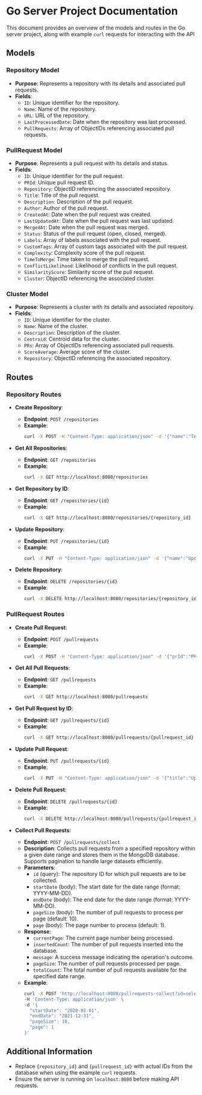 # Go Server Project Documentation

This document provides an overview of the models and routes in the Go server project, along with example `curl` requests for interacting with the API

## Models

### Repository Model

- **Purpose**: Represents a repository with its details and associated pull requests.
- **Fields**:
  - `ID`: Unique identifier for the repository.
  - `Name`: Name of the repository.
  - `URL`: URL of the repository.
  - `LastProcessedDate`: Date when the repository was last processed.
  - `PullRequests`: Array of ObjectIDs referencing associated pull requests.

### PullRequest Model

- **Purpose**: Represents a pull request with its details and status.
- **Fields**:
  - `ID`: Unique identifier for the pull request.
  - `PRId`: Unique pull request ID.
  - `Repository`: ObjectID referencing the associated repository.
  - `Title`: Title of the pull request.
  - `Description`: Description of the pull request.
  - `Author`: Author of the pull request.
  - `CreatedAt`: Date when the pull request was created.
  - `LastUpdatedAt`: Date when the pull request was last updated.
  - `MergedAt`: Date when the pull request was merged.
  - `Status`: Status of the pull request (open, closed, merged).
  - `Labels`: Array of labels associated with the pull request.
  - `CustomTags`: Array of custom tags associated with the pull request.
  - `Complexity`: Complexity score of the pull request.
  - `TimeToMerge`: Time taken to merge the pull request.
  - `ConflictLikelihood`: Likelihood of conflicts in the pull request.
  - `SimilarityScore`: Similarity score of the pull request.
  - `Cluster`: ObjectID referencing the associated cluster.

### Cluster Model

- **Purpose**: Represents a cluster with its details and associated repository.
- **Fields**:
  - `ID`: Unique identifier for the cluster.
  - `Name`: Name of the cluster.
  - `Description`: Description of the cluster.
  - `Centroid`: Centroid data for the cluster.
  - `PRs`: Array of ObjectIDs referencing associated pull requests.
  - `ScoreAverage`: Average score of the cluster.
  - `Repository`: ObjectID referencing the associated repository.

## Routes

### Repository Routes

- **Create Repository**:
  - **Endpoint**: `POST /repositories`
  - **Example**:
    ```bash
    curl -X POST -H "Content-Type: application/json" -d '{"name":"TestRepo","url":"http://testrepo.com"}' http://localhost:8080/repositories
    ```

- **Get All Repositories**:
  - **Endpoint**: `GET /repositories`
  - **Example**:
    ```bash
    curl -X GET http://localhost:8080/repositories
    ```

- **Get Repository by ID**:
  - **Endpoint**: `GET /repositories/{id}`
  - **Example**:
    ```bash
    curl -X GET http://localhost:8080/repositories/{repository_id}
    ```

- **Update Repository**:
  - **Endpoint**: `PUT /repositories/{id}`
  - **Example**:
    ```bash
    curl -X PUT -H "Content-Type: application/json" -d '{"name":"UpdatedRepo","url":"http://updatedrepo.com"}' http://localhost:8080/repositories/{repository_id}
    ```

- **Delete Repository**:
  - **Endpoint**: `DELETE /repositories/{id}`
  - **Example**:
    ```bash
    curl -X DELETE http://localhost:8080/repositories/{repository_id}
    ```

### PullRequest Routes

- **Create Pull Request**:
  - **Endpoint**: `POST /pullrequests`
  - **Example**:
    ```bash
    curl -X POST -H "Content-Type: application/json" -d '{"prId":"PR123","repository":"{repository_id}","title":"Test PR","author":"TestUser"}' http://localhost:8080/pullrequests
    ```

- **Get All Pull Requests**:
  - **Endpoint**: `GET /pullrequests`
  - **Example**:
    ```bash
    curl -X GET http://localhost:8080/pullrequests
    ```

- **Get Pull Request by ID**:
  - **Endpoint**: `GET /pullrequests/{id}`
  - **Example**:
    ```bash
    curl -X GET http://localhost:8080/pullrequests/{pullrequest_id}
    ```

- **Update Pull Request**:
  - **Endpoint**: `PUT /pullrequests/{id}`
  - **Example**:
    ```bash
    curl -X PUT -H "Content-Type: application/json" -d '{"title":"Updated PR","author":"UpdatedUser"}' http://localhost:8080/pullrequests/{pullrequest_id}
    ```

- **Delete Pull Request**:
  - **Endpoint**: `DELETE /pullrequests/{id}`
  - **Example**:
    ```bash
    curl -X DELETE http://localhost:8080/pullrequests/{pullrequest_id}
    ```

- **Collect Pull Requests**:
  - **Endpoint**: `POST /pullrequests/collect`
  - **Description**: Collects pull requests from a specified repository within a given date range and stores them in the MongoDB database. Supports pagination to handle large datasets efficiently.
  - **Parameters**:
    - `id` (query): The repository ID for which pull requests are to be collected.
    - `startDate` (body): The start date for the date range (format: YYYY-MM-DD).
    - `endDate` (body): The end date for the date range (format: YYYY-MM-DD).
    - `pageSize` (body): The number of pull requests to process per page (default: 10).
    - `page` (body): The page number to process (default: 1).
  - **Response**:
    - `currentPage`: The current page number being processed.
    - `insertedCount`: The number of pull requests inserted into the database.
    - `message`: A success message indicating the operation's outcome.
    - `pageSize`: The number of pull requests processed per page.
    - `totalCount`: The total number of pull requests available for the specified date range.
  - **Example**:
    ```bash
    curl -X POST 'http://localhost:8080/pullrequests-collect?id=selectedRepo' \
    -H 'Content-Type: application/json' \
    -d '{
      "startDate": "2020-01-01",
      "endDate": "2021-12-31",
      "pageSize": 10,
      "page": 1
    }'

## Additional Information

- Replace `{repository_id}` and `{pullrequest_id}` with actual IDs from the database when using the example `curl` requests.
- Ensure the server is running on `localhost:8080` before making API requests.
